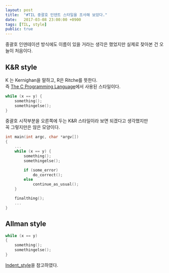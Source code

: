 ```yaml
---
layout: post
title:  "#TIL 중괄호 인덴트 스타일을 조사해 보았다."
date:   2017-03-08 23:00:00 +0900
tags: [TIL, style]
public: true
---
```


중괄호 인덴테이션 방식에도 이름이 있을 거라는 생각은 했었지만 실제로 찾아본 건 오늘이 처음이다.

## K&R style

K 는 Kernighan을 말하고, R은 Ritche를 뜻한다.  
즉 [The C Programming Language](https://en.wikipedia.org/wiki/The_C_Programming_Language)에서 사용된 스타일이다.

```c
while (x == y) {
    something();
    somethingelse();
}
```

중괄호 시작부분을 오른쪽에 두는 K&R 스타일이라 보면 되겠다고 생각했지만  
꼭 그렇지만은 않은 모양이다.

```c
int main(int argc, char *argv[])
{
    ...
    while (x == y) {
        something();
        somethingelse();

        if (some_error)
            do_correct();
        else
            continue_as_usual();
    }

    finalthing();
    ...
}
```

## Allman style

```c
while (x == y)
{
    something();
    somethingelse();
}
```

[Indent_style](https://en.wikipedia.org/wiki/Indent_style)을 참고하였다.

